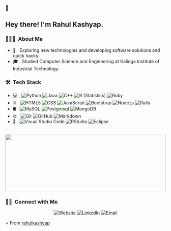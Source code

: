 <!-- <img src="https://raw.githubusercontent.com/file.png"> -->
### 👋

<h2> Hey there! I'm Rahul Kashyap.</h2>

<h3> 👨🏻‍💻 &nbsp;About Me </h3>

- 🤔 &nbsp; Exploring new technologies and developing software solutions and quick hacks.
- 🎓 &nbsp; Studied Computer Science and Engineering at Kalinga Institute of Industrial Technology.

<h3> 🛠 &nbsp;Tech Stack</h3>

- 💻 &nbsp;
  ![Python](https://img.shields.io/badge/-Python-333333?style=flat&logo=python)
  ![Java](https://img.shields.io/badge/-Java-333333?style=flat&logo=Java&logoColor=007396)
  ![C++](https://img.shields.io/badge/-C++-333333?style=flat&logo=C%2B%2B&logoColor=00599C)
  ![R (Statistics)](https://img.shields.io/badge/-R-333333?style=flat&logo=R&logoColor=276DC3)
  ![Ruby](https://img.shields.io/badge/ruby-%23CC342D.svg?style=flate&logo=ruby&logoColor=white)
- 🌐 &nbsp;
  ![HTML5](https://img.shields.io/badge/-HTML5-333333?style=flat&logo=HTML5)
  ![CSS](https://img.shields.io/badge/-CSS-333333?style=flat&logo=CSS3&logoColor=1572B6)
  ![JavaScript](https://img.shields.io/badge/-JavaScript-333333?style=flat&logo=javascript)
  ![Bootstrap](https://img.shields.io/badge/-Bootstrap-333333?style=flat&logo=bootstrap&logoColor=563D7C)
  ![Node.js](https://img.shields.io/badge/-Node.js-333333?style=flat&logo=node.js)
  ![Rails](https://img.shields.io/badge/rails-%23CC0000.svg?style=flat&logo=ruby-on-rails&logoColor=white)
- 🛢 &nbsp;
  ![MySQL](https://img.shields.io/badge/-MySQL-333333?style=flat&logo=mysql)
  ![Postgresql](https://img.shields.io/badge/PostgreSQL-333333?style=flat&logo=postgresql)
  ![MongoDB](https://img.shields.io/badge/-MongoDB-333333?style=flat&logo=mongodb)
- ⚙️ &nbsp;
  ![Git](https://img.shields.io/badge/-Git-333333?style=flat&logo=git)
  ![GitHub](https://img.shields.io/badge/-GitHub-333333?style=flat&logo=github)
  ![Markdown](https://img.shields.io/badge/-Markdown-333333?style=flat&logo=markdown)
- 🔧 &nbsp;
  ![Visual Studio Code](https://img.shields.io/badge/-Visual%20Studio%20Code-333333?style=flat&logo=visual-studio-code&logoColor=007ACC)
  ![RStudio](https://img.shields.io/badge/-RStudio-333333?style=flat&logo=rstudio)
  ![Eclipse](https://img.shields.io/badge/-Eclipse-333333?style=flat&logo=eclipse-ide&logoColor=2C2255)

<br/>

<a href="https://github.com/i-rahulkashyap">
<!--   <img height="180em" src="https://github-readme-stats.vercel.app/api?username=i-rahulkashyap&theme=buefy&show_icons=true" /> -->
  <img height="180em" width="100%" src="https://github-readme-stats.vercel.app/api/top-langs/?username=i-rahulkashyap&theme=buefy&layout=compact" />
</a>

<br/>

<h3> 🤝🏻 &nbsp;Connect with Me </h3>

<p align="center">
<a href="https://www.kashyaprahul.me/"><img alt="Website" src="https://img.shields.io/badge/Website-www.kashyaprahul.me-blue?style=flat-square&logo=google-chrome"></a>
<a href="https://www.linkedin.com/in/i-rahul/"><img alt="LinkedIn" src="https://img.shields.io/badge/LinkedIn-Rahul%20Kashyap-blue?style=flat-square&logo=linkedin"></a>
<a href="mailto:kashyap.rk.rahul@gmail.com"><img alt="Email" src="https://img.shields.io/badge/Email-kashyap.rk.rahul@gmail.com-blue?style=flat-square&logo=gmail"></a>
</p>

⭐️ From [rahulkashyap](https://github.com/i-rahulkashyap)
